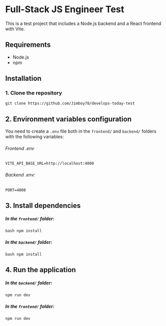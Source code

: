 # Full-Stack JS Engineer Test

This is a test project that includes a Node.js backend and a React frontend with Vite.

## Requirements

- Node.js
- npm

## Installation

### 1. Clone the repository

`git clone https://github.com/Jimboy78/develops-today-test`

## 2. Environment variables configuration

You need to create a `.env` file both in the `frontend/` and `backend/` folders with the following variables:

###### Frontend .env

`VITE_API_BASE_URL=http://localhost:4000`

###### Backend .env:

`PORT=4000`

## 3. Install dependencies

##### In the `frontend/` folder:

`bash npm install`

##### In the `backend/` folder:

`bash npm install`

## 4. Run the application

##### In the `backend/` folder:

`npm run dev`

##### In the `frontend/` folder:

`npm run dev`
